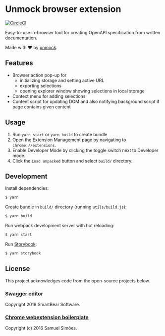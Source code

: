 # Unmock browser extension

[![CircleCI](https://circleci.com/gh/unmock/unmock-webextension.svg?style=svg)](https://circleci.com/gh/unmock/unmock-webextension)

Easy-to-use in-browser tool for creating OpenAPI specification from written documentation.

Made with ❤️ by [unmock](https://www.unmock.io/).

## Features

- Browser action pop-up for
  - initializing storage and setting active URL
  - exporting selections
  - opening explorer window showing selections in local storage
- Context menu for adding selections
- Content script for updating DOM and also notifying background script if page contains given content

## Usage

1. Run `yarn start` or `yarn build` to create bundle
1. Open the Extension Management page by navigating to `chrome://extensions`.
1. Enable Developer Mode by clicking the toggle switch next to Developer mode.
1. Click the `Load unpacked` button and select `build/` directory.

## Development

Install dependencies:

```bash
$ yarn
```

Create bundle in `build/` directory (running `utils/build.js`):

```bash
$ yarn build
```

Run webpack development server with hot reloading:

```bash
$ yarn start
```

Run [Storybook](https://github.com/storybooks/storybook):

```bash
$ yarn storybook
```

## License

This project acknowledges code from the open-source projects below.

### [Swagger editor](https://github.com/swagger-api/swagger-editor)

Copyright 2018 SmartBear Software.

### [Chrome webextension boilerplate](https://github.com/samuelsimoes/chrome-extension-webpack-boilerplate)

Copyright (c) 2016 Samuel Simões.
